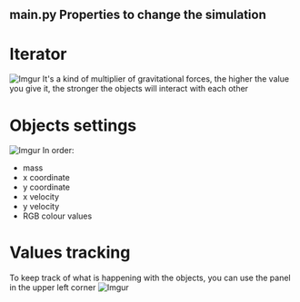 ## main.py Properties to change the simulation
# Iterator
![Imgur](https://i.imgur.com/MplnI2r.png)
It's a kind of multiplier of gravitational forces, the higher the value 
you give it, the stronger the objects will interact with each other
# Objects settings
![Imgur](https://i.imgur.com/3MzCD7k.png)
In order:
- mass
- x coordinate
- y coordinate
- x velocity
- y velocity
- RGB colour values
# Values tracking
To keep track of what is happening with the objects, you can use the 
panel in the upper left corner
![Imgur](https://i.imgur.com/nuJVIHJ.png)
